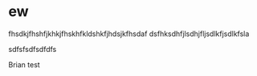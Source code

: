 # ew

fhsdkjfhshfjkhkjfhskhfkldshkfjhdsjkfhsdaf
dsfhksdhfjlsdhjfljsdlkfjsdlkfsla


sdfsfsdfsdfdfs


Brian test
